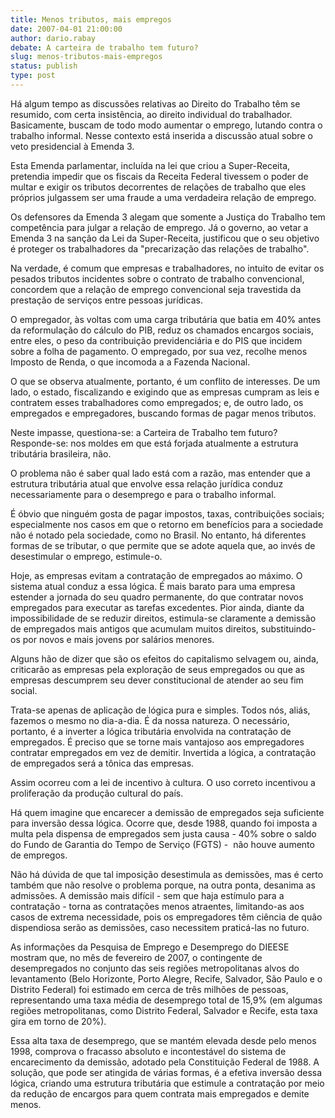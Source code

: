 ```yaml
---
title: Menos tributos, mais empregos
date: 2007-04-01 21:00:00
author: dario.rabay
debate: A carteira de trabalho tem futuro?
slug: menos-tributos-mais-empregos
status: publish 
type: post
---
```


  
Há algum tempo as discussões relativas ao Direito do Trabalho têm se resumido, com certa insistência, ao direito individual do trabalhador. Basicamente, buscam de todo modo aumentar o emprego, lutando contra o trabalho informal. Nesse contexto está inserida a discussão atual sobre o veto presidencial à Emenda 3.  
  
Esta Emenda parlamentar, incluída na lei que criou a Super-Receita, pretendia impedir que os fiscais da Receita Federal tivessem o poder de multar e exigir os tributos decorrentes de relações de trabalho que eles próprios julgassem ser uma fraude a uma verdadeira relação de emprego.  
  
Os defensores da Emenda 3 alegam que somente a Justiça do Trabalho tem competência para julgar a relação de emprego. Já o governo, ao vetar a Emenda 3 na sanção da Lei da Super-Receita, justificou que o seu objetivo é proteger os trabalhadores da "precarização das relações de trabalho".  
  
Na verdade, é comum que empresas e trabalhadores, no intuito de evitar os pesados tributos incidentes sobre o contrato de trabalho convencional, concordem que a relação de emprego convencional seja travestida da prestação de serviços entre pessoas jurídicas.  
  
O empregador, às voltas com uma carga tributária que batia em 40% antes da reformulação do cálculo do PIB, reduz os chamados encargos sociais, entre eles, o peso da contribuição previdenciária e do PIS que incidem sobre a folha de pagamento. O empregado, por sua vez, recolhe menos Imposto de Renda, o que incomoda a a Fazenda Nacional.  
  
O que se observa atualmente, portanto, é um conflito de interesses. De um lado, o estado, fiscalizando e exigindo que as empresas cumpram as leis e contratem esses trabalhadores como empregados; e, de outro lado, os empregados e empregadores, buscando formas de pagar menos tributos.  
  
Neste impasse, questiona-se: a Carteira de Trabalho tem futuro? Responde-se: nos moldes em que está forjada atualmente a estrutura tributária brasileira, não.  
  
O problema não é saber qual lado está com a razão, mas entender que a estrutura tributária atual que envolve essa relação jurídica conduz necessariamente para o desemprego e para o trabalho informal.  
  
É óbvio que ninguém gosta de pagar impostos, taxas, contribuições sociais; especialmente nos casos em que o retorno em benefícios para a sociedade não é notado pela sociedade, como no Brasil. No entanto, há diferentes formas de se tributar, o que permite que se adote aquela que, ao invés de desestimular o emprego, estimule-o.  
  
Hoje, as empresas evitam a contratação de empregados ao máximo. O sistema atual conduz a essa lógica. É mais barato para uma empresa estender a jornada do seu quadro permanente, do que contratar novos empregados para executar as tarefas excedentes. Pior ainda, diante da impossibilidade de se reduzir direitos, estimula-se claramente a demissão de empregados mais antigos que acumulam muitos direitos, substituindo-os por novos e mais jovens por salários menores.  
  
Alguns hão de dizer que são os efeitos do capitalismo selvagem ou, ainda, criticarão as empresas pela exploração de seus empregados ou que as empresas descumprem seu dever constitucional de atender ao seu fim social.  
  
Trata-se apenas de aplicação de lógica pura e simples. Todos nós, aliás, fazemos o mesmo no dia-a-dia. É da nossa natureza. O necessário, portanto, é a inverter a lógica tributária envolvida na contratação de empregados. É preciso que se torne mais vantajoso aos empregadores contratar empregados em vez de demitir. Invertida a lógica, a contratação de empregados será a tônica das empresas.  
  
Assim ocorreu com a lei de incentivo à cultura. O uso correto incentivou a proliferação da produção cultural do país.  
  
Há quem imagine que encarecer a demissão de empregados seja suficiente para inversão dessa lógica. Ocorre que, desde 1988, quando foi imposta a multa pela dispensa de empregados sem justa causa - 40% sobre o saldo do Fundo de Garantia do Tempo de Serviço (FGTS) -  não houve aumento de empregos.  
  
Não há dúvida de que tal imposição desestimula as demissões, mas é certo também que não resolve o problema porque, na outra ponta, desanima as admissões. A demissão mais difícil - sem que haja estímulo para a contratação - torna as contratações menos atraentes, limitando-as aos casos de extrema necessidade, pois os empregadores têm ciência de quão dispendiosa serão as demissões, caso necessitem praticá-las no futuro.  
  
As informações da Pesquisa de Emprego e Desemprego do DIEESE mostram que, no mês de fevereiro de 2007, o contingente de desempregados no conjunto das seis regiões metropolitanas alvos do levantamento (Belo Horizonte, Porto Alegre, Recife, Salvador, São Paulo e o Distrito Federal) foi estimado em cerca de três milhões de pessoas, representando uma taxa média de desemprego total de 15,9% (em algumas regiões metropolitanas, como Distrito Federal, Salvador e Recife, esta taxa gira em torno de 20%).  
  
Essa alta taxa de desemprego, que se mantém elevada desde pelo menos 1998, comprova o fracasso absoluto e incontestável do sistema de encarecimento da demissão, adotado pela Constituição Federal de 1988. A solução, que pode ser atingida de várias formas, é a efetiva inversão dessa lógica, criando uma estrutura tributária que estimule a contratação por meio da redução de encargos para quem contrata mais empregados e demite menos.


